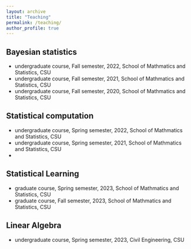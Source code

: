 ```yaml
---
layout: archive
title: "Teaching"
permalink: /teaching/
author_profile: true
---
```


## Bayesian statistics
- undergraduate course, Fall semester, 2022, School of Mathmatics and Statistics, CSU
- undergraduate course, Fall semester, 2021, School of Mathmatics and Statistics, CSU
- undergraduate course, Fall semester, 2020, School of Mathmatics and Statistics, CSU
  
## Statistical computation
- undergraduate course, Spring semester, 2022, School of Mathmatics and Statistics, CSU
- undergraduate course, Spring semester, 2021, School of Mathmatics and Statistics, CSU
- 
## Statistical Learning
- graduate course, Spring semester, 2023, School of Mathmatics and Statistics, CSU
- graduate course, Fall semester, 2023, School of Mathmatics and Statistics, CSU

## Linear Algebra
- undergraduate course, Spring semester, 2023, Civil Engineering, CSU
